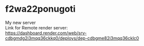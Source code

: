 # f2wa22ponugoti
My new server <br>
Link for Remote render server:<br>
https://dashboard.render.com/web/srv-cdbgmdg2i3mqq36ckkq0/deploys/dep-cdbgme82i3mqq36cklc0
